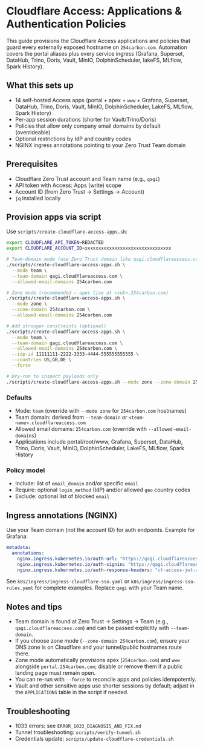 # Cloudflare Access: Applications & Authentication Policies

This guide provisions the Cloudflare Access applications and policies that guard every externally exposed hostname on `254carbon.com`. Automation covers the portal aliases plus every service ingress (Grafana, Superset, DataHub, Trino, Doris, Vault, MinIO, DolphinScheduler, lakeFS, MLflow, Spark History).

## What this sets up

- 14 self-hosted Access apps (portal + apex + `www` + Grafana, Superset, DataHub, Trino, Doris, Vault, MinIO, DolphinScheduler, LakeFS, MLflow, Spark History)
- Per-app session durations (shorter for Vault/Trino/Doris)
- Policies that allow only company email domains by default (overrideable)
- Optional restrictions by IdP and country codes
- NGINX ingress annotations pointing to your Zero Trust Team domain

## Prerequisites

- Cloudflare Zero Trust account and Team name (e.g., `qagi`)
- API token with Access: Apps (write) scope
- Account ID (from Zero Trust → Settings → Account)
- `jq` installed locally

## Provision apps via script

Use `scripts/create-cloudflare-access-apps.sh`:

```bash
export CLOUDFLARE_API_TOKEN=REDACTED
export CLOUDFLARE_ACCOUNT_ID=xxxxxxxxxxxxxxxxxxxxxxxxxxxxxxxx

# Team-domain mode (use Zero Trust domain like qagi.cloudflareaccess.com)
./scripts/create-cloudflare-access-apps.sh \
  --mode team \
  --team-domain qagi.cloudflareaccess.com \
  --allowed-email-domains 254carbon.com

# Zone mode (recommended – apps live at <sub>.254carbon.com)
./scripts/create-cloudflare-access-apps.sh \
  --mode zone \
  --zone-domain 254carbon.com \
  --allowed-email-domains 254carbon.com

# Add stronger constraints (optional)
./scripts/create-cloudflare-access-apps.sh \
  --mode team \
  --team-domain qagi.cloudflareaccess.com \
  --allowed-email-domains 254carbon.com \
  --idp-id 11111111-2222-3333-4444-555555555555 \
  --countries US,GB,DE \
  --force

# Dry-run to inspect payloads only
./scripts/create-cloudflare-access-apps.sh --mode zone --zone-domain 254carbon.com --dry-run
```

### Defaults

- Mode: `team` (override with `--mode zone` for `254carbon.com` hostnames)
- Team domain: derived from `--team-domain` or `<team-name>.cloudflareaccess.com`
- Allowed email domains: `254carbon.com` (override with `--allowed-email-domains`)
- Applications include portal/root/www, Grafana, Superset, DataHub, Trino, Doris, Vault, MinIO, DolphinScheduler, LakeFS, MLflow, Spark History

### Policy model

- Include: list of `email_domain` and/or specific `email`
- Require: optional `login_method` (IdP) and/or allowed `geo` country codes
- Exclude: optional list of blocked `email`

## Ingress annotations (NGINX)

Use your Team domain (not the account ID) for auth endpoints. Example for Grafana:

```yaml
metadata:
  annotations:
    nginx.ingress.kubernetes.io/auth-url: "https://qagi.cloudflareaccess.com/cdn-cgi/access/authorize"
    nginx.ingress.kubernetes.io/auth-signin: "https://qagi.cloudflareaccess.com/cdn-cgi/access/login?redirect_url=$escaped_request_uri"
    nginx.ingress.kubernetes.io/auth-response-headers: "cf-access-jwt-assertion"
```

See `k8s/ingress/ingress-cloudflare-sso.yaml` or `k8s/ingress/ingress-sso-rules.yaml` for complete examples. Replace `qagi` with your Team name.

## Notes and tips

- Team domain is found at Zero Trust → Settings → Team (e.g., `qagi.cloudflareaccess.com`) and can be passed explicitly with `--team-domain`.
- If you choose zone mode (`--zone-domain 254carbon.com`), ensure your DNS zone is on Cloudflare and your tunnel/public hostnames route there.
- Zone mode automatically provisions apex (`254carbon.com`) and `www` alongside `portal.254carbon.com`; disable or remove them if a public landing page must remain open.
- You can re-run with `--force` to reconcile apps and policies idempotently.
- Vault and other sensitive apps use shorter sessions by default; adjust in the `APPLICATIONS` table in the script if needed.

## Troubleshooting

- 1033 errors: see `ERROR_1033_DIAGNOSIS_AND_FIX.md`
- Tunnel troubleshooting: `scripts/verify-tunnel.sh`
- Credentials update: `scripts/update-cloudflare-credentials.sh`
